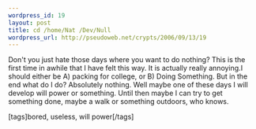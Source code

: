 ```yaml
--- 
wordpress_id: 19
layout: post
title: cd /home/Nat /Dev/Null
wordpress_url: http://pseudoweb.net/crypts/2006/09/13/19
---
```

Don't you just hate those days where you want to do nothing? This is the first time in awhile that I have felt this way. It is actually really annoying.I should either be A) packing for college, or B) Doing Something. But in the end what do I do? Absolutely nothing. Well maybe one of these days I will develop will power or something. Until then maybe I can try to get something done, maybe a walk or something outdoors, who knows.

[tags]bored, useless, will power[/tags]
